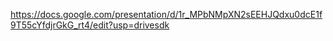 https://docs.google.com/presentation/d/1r_MPbNMpXN2sEEHJQdxu0dcE1f9T55cYfdjrGkG_rt4/edit?usp=drivesdk
